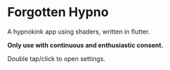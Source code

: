 # Forgotten Hypno

A hypnokink app using shaders, written in flutter. 

**Only use with continuous and enthusiastic consent.**

Double tap/click to open settings.
